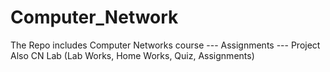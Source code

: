 # Computer_Network
The Repo includes Computer Networks course
  --- Assignments
  --- Project 
Also CN Lab (Lab Works, Home Works, Quiz, Assignments)

